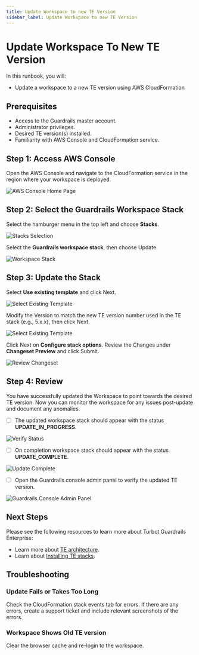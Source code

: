 ```yaml
---
title: Update Workspace to new TE Version
sidebar_label: Update Workspace to new TE Version
---
```


# Update Workspace To New TE Version

In this runbook, you will:
- Update a workspace to a new TE version using AWS CloudFormation

## Prerequisites

- Access to the Guardrails master account.
- Administrator privileges.
- Desired TE version(s) installed.
- Familiarity with AWS Console and CloudFormation service.

## Step 1: Access AWS Console

Open the AWS Console and navigate to the CloudFormation service in the region where your workspace is deployed.

![AWS Console Home Page](/images/docs/guardrails/runbooks/enterprise-install/update-workspace-to-new-te-version/update-workspace-aws-console.png)

## Step 2: Select the Guardrails Workspace Stack

Select the hamburger menu in the top left and choose **Stacks**.

![Stacks Selection](/images/docs/guardrails/runbooks/enterprise-install/update-workspace-to-new-te-version/update-workspace-select-stacks.png)

Select the **Guardrails workspace stack**, then choose Update.

![Workspace Stack](/images/docs/guardrails/runbooks/enterprise-install/update-workspace-to-new-te-version/update-workspace-select-workspace-stack.png)

## Step 3: Update the Stack

Select **Use existing template** and click Next.

![Select Existing Template](/images/docs/guardrails/runbooks/enterprise-install/update-workspace-to-new-te-version/update-workspace-select-existing.png)

Modify the Version to match the new TE version number used in the TE stack (e.g., 5.x.x), then click Next.

![Select Existing Template](/images/docs/guardrails/runbooks/enterprise-install/update-workspace-to-new-te-version/update-workspace-modify-te-version.png)

Click Next on **Configure stack options**. Review the Changes under **Changeset Preview** and click Submit.

![Review Changeset](/images/docs/guardrails/runbooks/enterprise-install/update-workspace-to-new-te-version/update-workspace-review-update.png)

## Step 4: Review

You have successfully updated the Workspace to point towards the desired TE version. Now you can monitor the workspace for any issues post-update and document any anomalies.

- [ ] The updated workspace stack should appear with the status **UPDATE_IN_PROGRESS**. 

![Verify Status](/images/docs/guardrails/runbooks/enterprise-install/update-workspace-to-new-te-version/update-workspace-in-progress.png)

- [ ] On completion workspace stack should appear with the status **UPDATE_COMPLETE**.

![Update Complete](/images/docs/guardrails/runbooks/enterprise-install/update-workspace-to-new-te-version/update-workspace-complete.png)

- [ ] Open the Guardrails console admin panel to verify the updated TE version.

![Guardrails Console Admin Panel](/images/docs/guardrails/runbooks/enterprise-install/update-workspace-to-new-te-version/update-workspace-guardrails-console.png)

## Next Steps

Please see the following resources to learn more about Turbot Guardrails Enterprise:

- Learn more about [TE architecture](https://turbot.com/guardrails/docs/enterprise/architecture).
- Learn about [Installing TE stacks](https://turbot.com/guardrails/docs/enterprise/installation/te-installation).

## Troubleshooting

### Update Fails or Takes Too Long

Check the CloudFormation stack events tab for errors. If there are any errors, create a support ticket and include relevant screenshots of the errors.

### Workspace Shows Old TE version

Clear the browser cache and re-login to the workspace.
